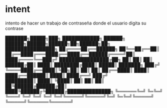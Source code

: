 
# intent
intento de hacer un trabajo de contraseña donde el usuario digita su contrase

███████╗█████╗███╗   ████████████╗    ██████╗ ██████╗██████╗██████╗██╗██████╗██╗   ████████████████╗
██╔════██╔══██████╗  ██╚══██╔══██║    ██╔══████╔═══████╔══████╔══██████╔════╝██║   ████╔════╚══███╔╝
████████████████╔██╗ ██║  ██║  ██║    ██████╔██║   ████║  ████████╔████║  █████║   ███████╗   ███╔╝ 
╚════████╔══████║╚██╗██║  ██║  ██║    ██╔══████║   ████║  ████╔══██████║   ████║   ████╔══╝  ███╔╝  
█████████║  ████║ ╚████║  ██║  ██║    ██║  ██╚██████╔██████╔██║  ████╚██████╔╚██████╔██████████████╗
╚══════╚═╝  ╚═╚═╝  ╚═══╝  ╚═╝  ╚═╝    ╚═╝  ╚═╝╚═════╝╚═════╝╚═╝  ╚═╚═╝╚═════╝ ╚═════╝╚══════╚══════╝
                                                                                                    
